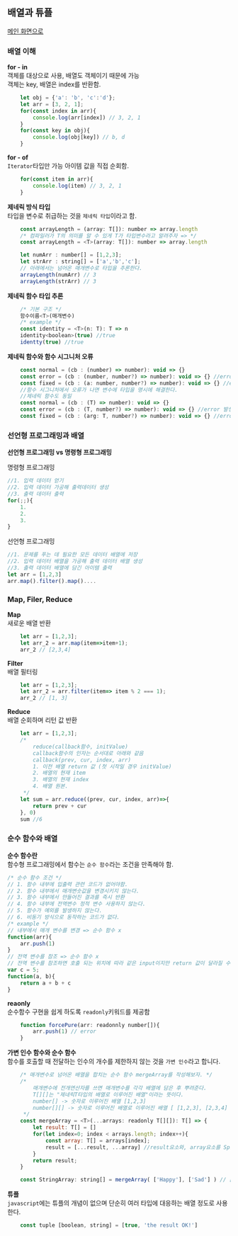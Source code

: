 ## 배열과 튜플

[메인 화면으로](../)


### 배열 이해
**for - in**  
객체를 대상으로 사용, 배열도 객체이기 때문에 가능  
객체는 key, 배열은 index를 반환함.
```javascript
    let obj = {'a': 'b', 'c':'d'};
    let arr = [3, 2, 1];
    for(const index in arr){
        console.log(arr[index]) // 3, 2, 1
    }
    for(const key in obj){
        console.log(obj[key]) // b, d
    }
```

**for - of**  
`Iterator`타입만 가능 아이템 값을 직접 순회함.
```javascript
    for(const item in arr){
        console.log(item) // 3, 2, 1
    }
```
**제네릭 방식 타입**  
타입을 변수로 취급하는 것을 `제네릭 타입`이라고 함.
```javascript
    const arrayLength = (array: T[]): number => array.length
    /* 컴파일러가 T의 의미를 알 수 있게 T가 타입변수라고 알려주자 => */
    const arrayLength = <T>(array: T[]): number => array.length

    let numArr : number[] = [1,2,3];
    let strArr : string[] = ['a','b','c'];
    // 아래에서는 넘어온 매개변수로 타입을 추론한다.
    arrayLength(numArr) // 3 
    arrayLength(strArr) // 3
```
**제네릭 함수 타입 추론**  
```javascript
    /* 기본 구조 */
    함수이름<T>(매개변수)
    /* example */
    const identity = <T>(n: T): T => n
    identity<boolean>(true) //true
    identty(true) //true
```

**제네릭 함수와 함수 시그니처 오류**  
```javascript
    const normal = (cb : (number) => number): void => {}
    const error = (cb : (number, number?) => number): void => {} //error 발생
    const fixed = (cb : (a: number, number?) => number): void => {} //error 해결
    //함수 시그니처에서 오류가 나면 변수에 타입을 명시에 해결한다.
    //제네릭 함수도 동일
    const normal = (cb : (T) => number): void => {}
    const error = (cb : (T, number?) => number): void => {} //error 발생
    const fixed = (cb : (arg: T, number?) => number): void => {} //error 해결
```

### 선언형 프로그래밍과 배열

**선언형 프로그래밍 vs 명령형 프로그래밍**  

명령형 프로그래밍
```javascript
//1. 입력 데이터 얻기
//2. 입력 데이터 가공해 출력데이터 생성
//3. 출력 데이터 출력
for(;;){
    1. 
    2. 
    3. 
}
```

선언형 프로그래밍
```javascript
//1. 문제를 푸는 데 필요한 모든 데이터 배열에 저장
//2. 입력 데이터 배열을 가공해 출력 데이터 배열 생성
//3. 출력 데이터 배열에 담긴 아이템 출력
let arr = [1,2,3] 
arr.map().filter().map()....
```

### Map, Filer, Reduce

**Map**  
새로운 배열 반환
```javascript
    let arr = [1,2,3];
    let arr_2 = arr.map(item=>item+1);
    arr_2 // [2,3,4]
```
**Filter**  
배열 필터링
```javascript
    let arr = [1,2,3];
    let arr_2 = arr.filter(item=> item % 2 === 1);
    arr_2 // [1, 3]
```
**Reduce**  
배열 순회하며 리턴 값 반환
```javascript
    let arr = [1,2,3];
    /* 
        reduce(callback함수, initValue)
        callback함수의 인자는 순서대로 아래와 같음
        callback(prev, cur, index, arr)
        1. 이전 배열 return 값 (첫 시작일 경우 initValue)
        2. 배열의 현재 item
        3. 배열의 현재 index
        4. 배열 원본.
     */
    let sum = arr.reduce((prev, cur, index, arr)=>{
        return prev + cur
    }, 0)
    sum //6
```

### 순수 함수와 배열

**순수 함수란**  
함수형 프로그래밍에서 함수는 `순수 함수`라는 조건을 만족해야 함.  

```javascript
/* 순수 함수 조건 */
// 1. 함수 내부에 입출력 관련 코드가 없어야함.
// 2. 함수 내부에서 매개변숫값을 변경시키지 않는다.
// 3. 함수 내부에서 만들어진 결과를 즉시 반환
// 4. 함수 내부에 전역변수 정적 변수 사용하지 않는다.
// 5. 함수가 예외를 발생하지 않는다.
// 6. 비동기 방식으로 동작하는 코드가 없다.
/* example */
// 내부에서 매개 변수를 변경 => 순수 함수 x
function(arr){
    arr.push(1)
}
// 전역 변수를 참조 => 순수 함수 x
// 전역 변수를 참조하면 호출 되는 위치에 따라 같은 input이지만 return 값이 달라질 수 있음
var c = 5;
function(a, b){
    return a + b + c
}
```
**reaonly**  
순수함수 구현을 쉽게 하도록 `readonly`키워드를 제공함
```javascript
    function forcePure(arr: readonnly number[]){
        arr.push(1) // error
    }
```
**가변 인수 함수와 순수 함수**  
함수를 호출할 때 전달하는 인수의 개수를 제한하지 않는 것을 `가변 인수`라고 합니다.
```javascript
    /* 매개변수로 넘어온 배열을 합치는 순수 함수 mergeArray를 작성해보자. */
    /* 
        매개변수에 전개연산자를 쓰면 매개변수를 각각 배열에 담은 후 뿌려준다.
        T[][]는 "제네릭T타입의 배열로 이루어진 배열"이라는 뜻이다.
        number[] -> 숫자로 이루어진 배열 [1,2,3]
        number[][] -> 숫자로 이루어진 배열로 이루어진 배열 [ [1,2,3], [2,3,4] ]
     */
    const mergeArray = <T>(...arrays: readonly T[][]): T[] => {
        let result: T[] = []
        for(let index=0; index < arrays.length; index++){
            const array: T[] = arrays[index];
            result = [...result, ...array] //result요소와, array요소를 Spread로 뿌려줌.
        }
        return result;
    }

    const StringArray: string[] = mergeArray( ['Happy'], ['Sad'] ) // ['Happy', 'Sad']
```
**튜플**  
`javascript`에는 튜플의 개념이 없으며 단순히 여러 타입에 대응하는 배열 정도로 사용한다.
```javascript
    const tuple [boolean, string] = [true, 'the result OK!']
```